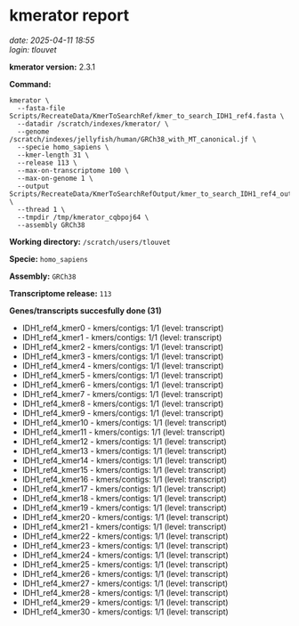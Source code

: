# kmerator report
*date: 2025-04-11 18:55*  
*login: tlouvet*

**kmerator version:** 2.3.1

**Command:**

```
kmerator \
  --fasta-file Scripts/RecreateData/KmerToSearchRef/kmer_to_search_IDH1_ref4.fasta \
  --datadir /scratch/indexes/kmerator/ \
  --genome /scratch/indexes/jellyfish/human/GRCh38_with_MT_canonical.jf \
  --specie homo_sapiens \
  --kmer-length 31 \
  --release 113 \
  --max-on-transcriptome 100 \
  --max-on-genome 1 \
  --output Scripts/RecreateData/KmerToSearchRefOutput/kmer_to_search_IDH1_ref4_output \
  --thread 1 \
  --tmpdir /tmp/kmerator_cqbpoj64 \
  --assembly GRCh38
```

**Working directory:** `/scratch/users/tlouvet`

**Specie:** `homo_sapiens`

**Assembly:** `GRCh38`

**Transcriptome release:** `113`

**Genes/transcripts succesfully done (31)**

- IDH1_ref4_kmer0 - kmers/contigs: 1/1 (level: transcript)
- IDH1_ref4_kmer1 - kmers/contigs: 1/1 (level: transcript)
- IDH1_ref4_kmer2 - kmers/contigs: 1/1 (level: transcript)
- IDH1_ref4_kmer3 - kmers/contigs: 1/1 (level: transcript)
- IDH1_ref4_kmer4 - kmers/contigs: 1/1 (level: transcript)
- IDH1_ref4_kmer5 - kmers/contigs: 1/1 (level: transcript)
- IDH1_ref4_kmer6 - kmers/contigs: 1/1 (level: transcript)
- IDH1_ref4_kmer7 - kmers/contigs: 1/1 (level: transcript)
- IDH1_ref4_kmer8 - kmers/contigs: 1/1 (level: transcript)
- IDH1_ref4_kmer9 - kmers/contigs: 1/1 (level: transcript)
- IDH1_ref4_kmer10 - kmers/contigs: 1/1 (level: transcript)
- IDH1_ref4_kmer11 - kmers/contigs: 1/1 (level: transcript)
- IDH1_ref4_kmer12 - kmers/contigs: 1/1 (level: transcript)
- IDH1_ref4_kmer13 - kmers/contigs: 1/1 (level: transcript)
- IDH1_ref4_kmer14 - kmers/contigs: 1/1 (level: transcript)
- IDH1_ref4_kmer15 - kmers/contigs: 1/1 (level: transcript)
- IDH1_ref4_kmer16 - kmers/contigs: 1/1 (level: transcript)
- IDH1_ref4_kmer17 - kmers/contigs: 1/1 (level: transcript)
- IDH1_ref4_kmer18 - kmers/contigs: 1/1 (level: transcript)
- IDH1_ref4_kmer19 - kmers/contigs: 1/1 (level: transcript)
- IDH1_ref4_kmer20 - kmers/contigs: 1/1 (level: transcript)
- IDH1_ref4_kmer21 - kmers/contigs: 1/1 (level: transcript)
- IDH1_ref4_kmer22 - kmers/contigs: 1/1 (level: transcript)
- IDH1_ref4_kmer23 - kmers/contigs: 1/1 (level: transcript)
- IDH1_ref4_kmer24 - kmers/contigs: 1/1 (level: transcript)
- IDH1_ref4_kmer25 - kmers/contigs: 1/1 (level: transcript)
- IDH1_ref4_kmer26 - kmers/contigs: 1/1 (level: transcript)
- IDH1_ref4_kmer27 - kmers/contigs: 1/1 (level: transcript)
- IDH1_ref4_kmer28 - kmers/contigs: 1/1 (level: transcript)
- IDH1_ref4_kmer29 - kmers/contigs: 1/1 (level: transcript)
- IDH1_ref4_kmer30 - kmers/contigs: 1/1 (level: transcript)
